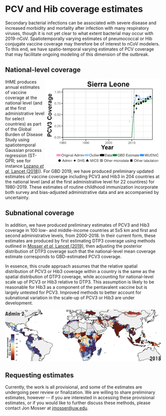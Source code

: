# PCV and Hib coverage estimates
Secondary bacterial infections can be associated with severe disease and increased morbidity and mortality after infection with many respiratory viruses, though it is not yet clear to what extent bacterial may occur with 2019-nCoV. Spatiotemporally varying estimates of pneumococcal or Hib conjugate vaccine coverage may therefore be of interest to nCoV modelers. To this end, we have spatio-temporal varying estimates of PCV coverage that may facilitate ongoing modeling of this dimension of the outbreak.

## National-level coverage

<img align="right" src="img/pcv3_cov_provisional_sle_1980_2019_national_sm.png?raw=true" width="375px" alt="Provisional estimates of national-level PCV3 coverage for SLE, 1980-2019"/>

IHME produces annual estimates of vaccine coverage at the national level (and at the first administrative level for select countries) as part of the Global Burden of Disease Study using spatiotemporal Gaussian process regression (ST-GPR; see for instance [Lozano *et al*, Lancet (2018)](http://dx.doi.org/10.1016/S0140-6736(18)32281-5)). For GBD 2019, we have produced preliminary updated estimates of vaccine coverage including PCV3 and Hib3 in 204 countries at the national level (and at the first administrative level for 22 countires) for 1980-2019. These estimates of routine childhood immunization incorporate both survey and bias-adjusted administrative data and are accompanied by uncertainty.


## Subnational coverage
In addition, we have produced preliminary estimates of PCV3 and Hib3 coverage in 100 low- and middle-income countries at 5x5 km and first and second administrative levels, from 2000-2018. In their current form, these estimates are produced by first estimating DTP3 coverage using methods outlined in [Mosser *et al*, Lancet (2019)](https://www.thelancet.com/journals/lancet/article/PIIS0140-6736(19)30226-0/fulltext), then adjusting the posterior distribution of DTP3 coverage such that the national-level mean coverage estimate corresponds to  GBD-estimated PCV3 coverage. 

In essence, this crude approach assumes that the relative spatial distribution of PCV3 or Hib3 coverage within a country is the same as the spatial distribution of DTP3 coverage, while accounting for national-level scale up of PCV3 or Hib3 relative to DTP3. This assumption is likely to be reasonable for Hib3 as a component of the pentavalent vaccine but is largely untested for PCV3. Improved methods to better account for subnational variation in the scale-up of PCV3 or Hib3 are under development.

<img src="img/pcv3_cov_provisional_2018_admin_2.jpg?raw=true" alt="Provisional estimates of PCV3 coverage at the second administrative level, 2018"/>

## Requesting estimates
Currently, the work is all provisional, and some of the estimates are undergoing peer review or finalization. We are willing to share preliminary estimates, however -- if you are interested in accessing these provisional estimates, or if you would like to further discuss these methods, please contact Jon Mosser at jmosser@uw.edu.


